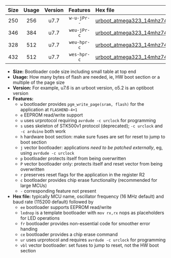 |Size|Usage|Version|Features|Hex file|
|:-:|:-:|:-:|:-:|:--|
|250|256|u7.7|`w-u-jPr--`|[urboot_atmega323_14mhz7456_230400bps_lednop_fr_ur_vbl.hex](https://raw.githubusercontent.com/stefanrueger/urboot.hex/main/mcus/atmega323/fcpu_14mhz7456/230400_bps/urboot_atmega323_14mhz7456_230400bps_lednop_fr_ur_vbl.hex)|
|346|384|u7.7|`weu-jPr-c`|[urboot_atmega323_14mhz7456_230400bps_ee_lednop_fr_ce_ur_vbl.hex](https://raw.githubusercontent.com/stefanrueger/urboot.hex/main/mcus/atmega323/fcpu_14mhz7456/230400_bps/urboot_atmega323_14mhz7456_230400bps_ee_lednop_fr_ce_ur_vbl.hex)|
|328|512|u7.7|`weu-hpr-c`|[urboot_atmega323_14mhz7456_230400bps_ee_lednop_fr_ce_ur.hex](https://raw.githubusercontent.com/stefanrueger/urboot.hex/main/mcus/atmega323/fcpu_14mhz7456/230400_bps/urboot_atmega323_14mhz7456_230400bps_ee_lednop_fr_ce_ur.hex)|
|432|512|u7.7|`wes-hpr-c`|[urboot_atmega323_14mhz7456_230400bps_ee_lednop_fr_ce.hex](https://raw.githubusercontent.com/stefanrueger/urboot.hex/main/mcus/atmega323/fcpu_14mhz7456/230400_bps/urboot_atmega323_14mhz7456_230400bps_ee_lednop_fr_ce.hex)|

- **Size:** Bootloader code size including small table at top end
- **Usage:** How many bytes of flash are needed, ie, HW boot section or a multiple of the page size
- **Version:** For example, u7.6 is an urboot version, o5.2 is an optiboot version
- **Features:**
  + `w` bootloader provides `pgm_write_page(sram, flash)` for the application at `FLASHEND-4+1`
  + `e` EEPROM read/write support
  + `u` uses urprotocol requiring `avrdude -c urclock` for programming
  + `s` uses skeleton of STK500v1 protocol (deprecated); `-c urclock` and `-c arduino` both work
  + `h` hardware boot section: make sure fuses are set for reset to jump to boot section
  + `j` vector bootloader: applications *need to be patched externally*, eg, using `avrdude -c urclock`
  + `p` bootloader protects itself from being overwritten
  + `P` vector bootloader only: protects itself and reset vector from being overwritten
  + `r` preserves reset flags for the application in the register R2
  + `c` bootloader provides chip erase functionality (recommended for large MCUs)
  + `-` corresponding feature not present
- **Hex file:** typically MCU name, oscillator frequency (16 MHz default) and baud rate (115200 default) followed by
  + `ee` bootloader supports EEPROM read/write
  + `lednop` is a template bootloader with `mov rx,rx` nops as placeholders for LED operations
  + `fr` bootloader provides non-essential code for smoother error handing
  + `ce` bootloader provides a chip erase command
  + `ur` uses urprotocol and requires `avrdude -c urclock` for programming
  + `vbl` vector bootloader: set fuses to jump to reset, not the HW boot section
